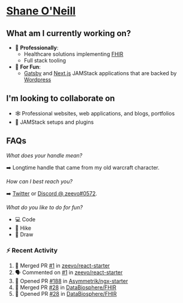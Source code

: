 # [Shane O'Neill](https://shaneoneill.io)

## What am I currently working on?

- 📁 **Professionally**:
  - Healthcare solutions implementing [FHIR](https://hl7.org/FHIR/)
  - Full stack tooling
- 🎉 **For Fun**:
  - [Gatsby](https://github.com/gatsbyjs/gatsby) and [Next.js](https://github.com/vercel/next.js) JAMStack applications that are backed by [Wordpress](https://github.com/wp-graphql/wp-graphql)

## I'm looking to collaborate on

- 🕸 Professional websites, web applications, and blogs, portfolios
- 🔧 JAMStack setups and plugins

## FAQs

_What does your handle mean?_

➡️ Longtime handle that came from my old warcraft character.

_How can I best reach you?_

➡️ [Twitter](https://twitter.com/zeevosec) or [Discord @ zeevo#0572](https://discord.com).

_What do you like to do for fun?_

- 💻 Code
- 🌲 Hike
- 🎨 Draw

### :zap: Recent Activity

<!--START_SECTION:activity-->

1. 🎉 Merged PR [#1](https://github.com/zeevo/react-starter/pull/1) in [zeevo/react-starter](https://github.com/zeevo/react-starter)
2. 🗣 Commented on [#1](https://github.com/zeevo/react-starter/issues/1) in [zeevo/react-starter](https://github.com/zeevo/react-starter)
3. 💪 Opened PR [#188](https://github.com/Asymmetrik/ngx-starter/pull/188) in [Asymmetrik/ngx-starter](https://github.com/Asymmetrik/ngx-starter)
4. 🎉 Merged PR [#28](https://github.com/DataBiosphere/FHIR/pull/28) in [DataBiosphere/FHIR](https://github.com/DataBiosphere/FHIR)
5. 💪 Opened PR [#28](https://github.com/DataBiosphere/FHIR/pull/28) in [DataBiosphere/FHIR](https://github.com/DataBiosphere/FHIR)
<!--END_SECTION:activity-->
